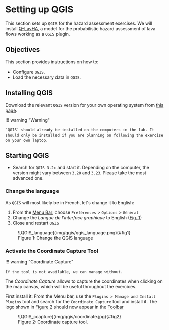# Setting up QGIS

This section sets up `QGIS` for the hazard assessment exercises. We will install [Q–LavHA](https://we.vub.ac.be/en/q-lavha), a model for the probabilistic hazard assessment of lava flows working as a `QGIS` plugin. 

## Objectives

This section provides instructions on how to:

- Configure `QGIS`.
- Load the necessary data in `QGIS`.

## Installing QGIS 

Download the relevant `QGIS` version for your own operating system from [this page](https://qgis.org/en/site/forusers/download.html).

!!! warning "Warning"

    `QGIS` should already be installed on the computers in the lab. It should only be installed if you are planning on following the exercise on your own laptop. 


## Starting QGIS

- Search for `QGIS 3.2x` and start it. Depending on the computer, the version might vary between `3.20` and `3.23`. Please take the most advanced one. 

### Change the language

As `QGIS` will most likely be in French, let's change it to English:

1. From the [Menu Bar](QGIS_Intro.md#the-qgis-interface), choose `Préférences` > `Options` > `Général`
2. Change the *Langue de l'interface graphique* to English ([Fig. 1](#fig1))
3. Close and restart `QGIS`

<figure markdown>
  ![QGIS_language](img/qgis/qgis_language.png){#fig1}
  <figcaption>Figure 1: Change the QGIS language</figcaption>
</figure>

### Activate the Coordinate Capture Tool

!!! warning "Coordinate Capture"

    If the tool is not available, we can manage without.

The *Coordinate Capture* allows to capture the coordinates when clicking on the map canvas, which will be useful throughout the exercices.

First install it: From the Menu bar, use the `Plugins > Manage and Install Plugins` tool and search for the `Coordinate Capture` tool and install it. The logo shown in [Figure 2](#fig2) should now appear in the [Toolbar](QGIS_Intro.md#the-qgis-interface)

<figure markdown>
  ![QGIS_ccapture](img/qgis/coordinate.jpg){#fig2}
  <figcaption>Figure 2: Coordinate capture tool.</figcaption>
</figure>

<!-- To activate it, right-click anywhere in the [Toolbar](QGIS_Intro.md#the-qgis-interface) and activate the `Coordinate Capture Panel`. -->

